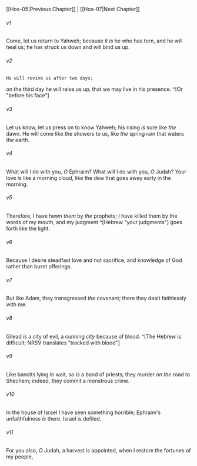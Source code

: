 ﻿---
aliases:
  - Hosea 6
---

[[Hos-05|Previous Chapter]] | [[Hos-07|Next Chapter]]

###### v1
Come, let us return to Yahweh;
because _it is_ he who has torn, and he will heal us;
he has struck us down and will bind us up.

###### v2
    He will revive us after two days;
on the third day he will raise us up,
that we may live in his presence. ^[Or "before his face"]

###### v3
Let us know, let us press on to know Yahweh;
his rising _is_ sure like _the_ dawn.
He will come like the showers to us,
like _the_ spring rain that waters _the_ earth.

###### v4
What will I do with you, _O_ Ephraim?
What will I do with you, _O_ Judah?
Your love _is_ like a morning cloud,
like the dew that goes away early in the morning.

###### v5
Therefore, I have hewn _them_ by _the_ prophets;
I have killed them by the words of my mouth,
and my judgment ^[Hebrew "your judgments"] goes forth like the light.

###### v6
Because I desire steadfast love and not sacrifice,
and knowledge of God rather than burnt offerings.

###### v7
But like Adam, they transgressed _the_ covenant;
there they dealt faithlessly with me.

###### v8
Gilead _is_ a city of evil,
a cunning _city_ because of blood. ^[The Hebrew is difficult; NRSV translates "tracked with blood"]

###### v9
Like bandits lying in wait,
_so is_ a band of priests;
they murder _on the_ road to Shechem;
indeed, they commit a monstrous crime.

###### v10
In the house of Israel I have seen something horrible;
Ephraim's unfaithfulness _is_ there.
Israel is defiled.

###### v11
For you also, _O_ Judah, a harvest is appointed,
when I restore the fortunes of my people,